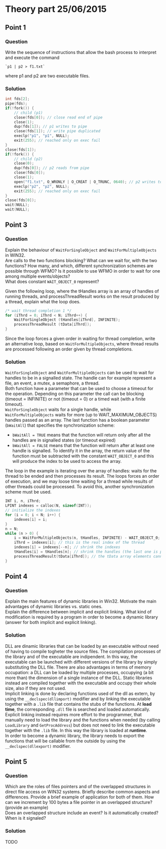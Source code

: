 # Theory part 25/06/2015

## Point 1

### Question

Write the sequence of instructions that allow the bash process to interpret and execute the command

    `p1 | p2 > f1.txt`

where p1 and p2 are two executable files.

### Solution

```c
int fds[2];
pipe(fds);
if(!fork()) {
    // child (p1)
    close(fds[0]); // close read end of pipe
    close(1);
    dup(fds[1]); // p1 writes to pipe
    close(fds[1]); // write pipe duplicated
    execlp("p1", "p1", NULL);
    exit(255); // reached only on exec fail
}
close(fds[1]);
if(!fork()) {
    // child (p2)
    close(0);
    dup(fds[0]); // p2 reads from pipe
    close(fds[0]);
    close(1);
    open("f1.txt", O_WRONLY | O_CREAT | O_TRUNC, 0640); // p2 writes to file
    execlp("p2", "p2", NULL);
    exit(255); // reached only on exec fail
}
close(fds[0]);
wait(NULL);
wait(NULL);
```

## Point 3

### Question

Explain the behaviour of `WaitForSingleObject` and `WaitForMultipleObjects` in WIN32.  
Are calls to the two functions blocking? What can we wait for, with the two functions? How many, and which, different synchronization schemes are possible through WFMO? Is it possible to use WFMO in order to wait for one among multiple events/objects?  
What does constant `WAIT_OBJECT_0` represent?

Given the following loop, where the tHandles array is an array of handles of running threads, and processThreadResult works on the result produced by a thread, explain what the loop does.

```c
/* wait thread completion 1 */
for (iThrd = 0; iThrd < N; iThrd++) {
    WaitForSingleObject (tHandles[iThrd], INFINITE);
    processThreadResult (tData[iThrd]);
}
```

Since the loop forces a given order in waiting for thread completion, write an alternative loop, based on `WaitForMultipleObjects`, where thread results are processed following an order given by thread completions.

### Solution

`WaitForSingleObject` and `WaitForMultipleObjects` can be used to wait for handles to be in a signalled state. The handle can for example represent a file, an event, a mutex, a semaphore, a thread.  
Both function have a parameter that can be used to choose a timeout for the operation. Depending on this parameter the call can be blocking (timeout = INFINITE) or not (timeout = 0) or a timed wait (with a finite timeout).  
`WaitForSingleObject` waits for a single handle, while `WaitForMultipleObjects` waits for more (up to WAIT_MAXIMUM_OBJECTS) handles passed as an array. The last function has a boolean parameter (`bWaitAll`) that specifies the synchronization scheme:

* `bWaitAll = TRUE` means that the function will return only after all the handles are in signalled states (or timeout expired)
* `bWaitAll = FALSE` means that the function will return after at least one handle is signalled. To identify it in the array, the return value of the function must be subtracted with the constant `WAIT_OBJECT_0` and this will produce the index to be used to access the array.

The loop in the example is iterating over the array of handles: waits for the thread to be ended and then processes its result. The loops forces an order of execution, and we may loose time waiting for a thread while results of other threads could be processed. To avoid this, another synchronization scheme must be used.

```c
INT i, n, iThrd;
LPINT indexes = calloc(N, sizeof(INT));
// initialize the indexes
for (i = 0; i < N; i++) {
    indexes[i] = i;
}
n = N;
while (n > 0) {
    i = WaitForMultipleObjects(n, tHandles, INFINITE) - WAIT_OBJECT_0; // i is the index in the shrinked array
    iThrd = indexes[i]; // this is the real index of the thread
    indexes[i] = indexes[--n]; // shrink the indexes
    tHandles[i] = tHandles[n]; // shrink the handles (the last one is put in the current positon)
    processThreadResult(tData[iThrd]); // the tData array elements cannot be moved because accessed by the thread
}
```

## Point 4

### Question

Explain the main features of dynamic libraries in Win32. Motivate the main advantages of dynamic libraries vs. static ones.  
Explain the difference between implicit and explicit linking. What kind of modification is required by a program in order to become a dynamic library (answer for both implicit and explicit linking).

### Solution

DLL are dinamic libraries that can be loaded by an executable without need of having to compile togheter the source files. The compilation processes of the library and of the executable are indipendent. In this way, the executable can be launched with different versions of the library by simply substituting the DLL file. There are also advantages in terms of memory occupation: a DLL can be loaded by multiple processes, occupying (a bit more than) the dimension of a single instance of the DLL. Static libraries instead are compiled together with the executable and occupy their whole size, also if they are not used.  
Implicit linking is done by declaring functions used of the dll as extern, by using the `__declspec(dllimport)` modifier and by linking the executable together with a `.lib` file that contains the stubs of the functions. At **load time**, the corresponding `.dll` file is searched and loaded automatically.  
Explicit linking instead requires more effort to the programmer, that manually need to load the library and the functions when needed (by calling `LoadLibrary` and `GetProcAddress`) but does not need to link the executable together with the `.lib` file. In this way the library is loaded at **runtime**.  
In order to become a dynamic library, the library needs to export the functions that will be callable from the outside by using the `__declspec(dllexport)` modifier.

## Point 5

### Question

Which are the roles of files pointers and of the overlapped structures in direct file access on WIN32 systems. Briefly describe common aspects and differences. Provide a brief example of application for both of them. How can we increment by 100 bytes a file pointer in an overlapped structure? (provide an example)  
Does an overlapped structure include an event? Is it automatically created? When is it signaled?

### Solution

TODO